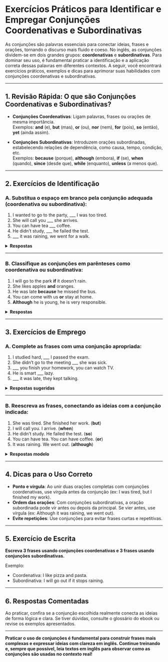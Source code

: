 
# Exercícios Práticos para Identificar e Empregar Conjunções Coordenativas e Subordinativas

As conjunções são palavras essenciais para conectar ideias, frases e orações, tornando o discurso mais fluido e coeso. No inglês, as conjunções dividem-se em dois grandes grupos: **coordenativas** e **subordinativas**. Para dominar seu uso, é fundamental praticar a identificação e a aplicação correta dessas palavras em diferentes contextos. A seguir, você encontrará exercícios práticos, exemplos e dicas para aprimorar suas habilidades com conjunções coordenativas e subordinativas.

---

## 1. Revisão Rápida: O que são Conjunções Coordenativas e Subordinativas?

- **Conjunções Coordenativas**: Ligam palavras, frases ou orações de mesma importância.  
  Exemplos: **and** (e), **but** (mas), **or** (ou), **nor** (nem), **for** (pois), **so** (então), **yet** (ainda assim).

- **Conjunções Subordinativas**: Introduzem orações subordinadas, estabelecendo relações de dependência, como causa, tempo, condição, etc.  
  Exemplos: **because** (porque), **although** (embora), **if** (se), **when** (quando), **since** (desde que), **while** (enquanto), **unless** (a menos que).

---

## 2. Exercícios de Identificação

### A. Substitua o espaço em branco pela conjunção adequada (coordenativa ou subordinativa):

1. I wanted to go to the party, ___ I was too tired.
2. She will call you ___ she arrives.
3. You can have tea ___ coffee.
4. He didn’t study, ___ he failed the test.
5. ___ it was raining, we went for a walk.

<details>
<summary><strong>Respostas</strong></summary>

1. but (coordenativa)
2. when (subordinativa)
3. or (coordenativa)
4. so (coordenativa)
5. Although (subordinativa)
</details>

---

### B. Classifique as conjunções em parênteses como **coordenativa** ou **subordinativa**:

1. I will go to the park **if** it doesn’t rain.  
2. She likes apples **and** oranges.  
3. He was late **because** he missed the bus.  
4. You can come with us **or** stay at home.  
5. **Although** he is young, he is very responsible.

<details>
<summary><strong>Respostas</strong></summary>

1. Subordinativa
2. Coordenativa
3. Subordinativa
4. Coordenativa
5. Subordinativa
</details>

---

## 3. Exercícios de Emprego

### A. Complete as frases com uma conjunção apropriada:

1. I studied hard, ___ I passed the exam.
2. She didn’t go to the meeting ___ she was sick.
3. ___ you finish your homework, you can watch TV.
4. He is smart ___ lazy.
5. ___ it was late, they kept talking.

<details>
<summary><strong>Respostas sugeridas</strong></summary>

1. so
2. because
3. When / After / Once
4. but
5. Although / Even though
</details>

---

### B. Reescreva as frases, conectando as ideias com a conjunção indicada:

1. She was tired. She finished her work. (**but**)
2. I will call you. I arrive. (**when**)
3. He didn’t study. He failed the test. (**so**)
4. You can have tea. You can have coffee. (**or**)
5. It was raining. We went out. (**although**)

<details>
<summary><strong>Respostas modelo</strong></summary>

1. She was tired, but she finished her work.
2. I will call you when I arrive.
3. He didn’t study, so he failed the test.
4. You can have tea or coffee.
5. Although it was raining, we went out.
</details>

---

## 4. Dicas para o Uso Correto

- **Ponto e vírgula**: Ao unir duas orações completas com conjunções coordenativas, use vírgula antes da conjunção (ex: I was tired, but I finished my work).
- **Ordem das orações**: Com conjunções subordinativas, a oração subordinada pode vir antes ou depois da principal. Se vier antes, use vírgula (ex: Although it was raining, we went out).
- **Evite repetições**: Use conjunções para evitar frases curtas e repetitivas.

---

## 5. Exercício de Escrita

**Escreva 3 frases usando conjunções coordenativas e 3 frases usando conjunções subordinativas.**

Exemplo:
- Coordenativa: I like pizza and pasta.
- Subordinativa: I will go out if it stops raining.

---

## 6. Respostas Comentadas

Ao praticar, confira se a conjunção escolhida realmente conecta as ideias de forma lógica e clara. Se tiver dúvidas, consulte o glossário do ebook ou revise os exemplos apresentados.

---

**Praticar o uso de conjunções é fundamental para construir frases mais complexas e expressar ideias com clareza em inglês. Continue treinando e, sempre que possível, leia textos em inglês para observar como as conjunções são usadas no contexto real!**
```
